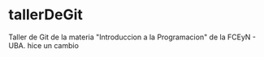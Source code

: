 # tallerDeGit

Taller de Git de la materia "Introduccion a la Programacion" de la FCEyN - UBA.
hice un cambio
